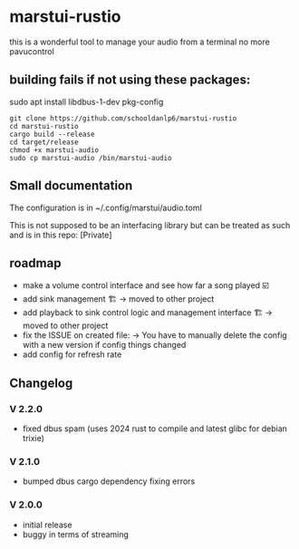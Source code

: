 # marstui-rustio
this is a wonderful tool to manage your audio from a terminal no more pavucontrol


## building fails if not using these packages:
sudo apt install libdbus-1-dev pkg-config


```
git clone https://github.com/schooldanlp6/marstui-rustio
cd marstui-rustio
cargo build --release
cd target/release
chmod +x marstui-audio
sudo cp marstui-audio /bin/marstui-audio
```
## Small documentation
The configuration is in ~/.config/marstui/audio.toml

This is not supposed to be an interfacing library but can be treated as such and is in this repo: [Private]

## roadmap
- make a volume control interface and see how far a song played ☑️
- add sink management 🏗️  -> moved to other project
- add playback to sink control logic and management interface 🏗️  -> moved to other project
- fix the ISSUE on created file: -> You have to manually delete the config with a new version if config things changed
- add config for refresh rate

## Changelog

### V 2.2.0
- fixed dbus spam (uses 2024 rust to compile and latest glibc for debian trixie)

### V 2.1.0
- bumped dbus cargo dependency fixing errors

### V 2.0.0
- initial release
- buggy in terms of streaming
